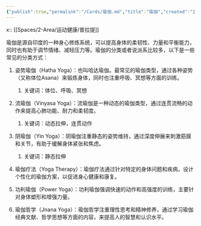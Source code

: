```yaml
---
{"publish":true,"permalink":"/Cards/瑜伽.md","title":"瑜伽","created":"2023-02-18","modified":"2023-03-14","published":"2025-07-29T23:04:10.753+08:00","cssclasses":""}
---
```



x:: [[Spaces/2-Area/运动健康/普拉提]]

瑜伽是源自印度的一种身心修炼系统，可以提高身体的柔韧性、力量和平衡能力，同时也有助于调节情绪、减轻压力等。瑜伽的分类或者说派系比较多，以下是一些常见的分类方式：

1. 姿势瑜伽（Hatha Yoga）：也叫哈达瑜伽。最常见的瑜伽类型，通过各种姿势（又称体位Asana）来锻炼身体，同时也注重呼吸、冥想等方面的训练。
	1. 关键词：体位、呼吸、冥想
	
2. 流瑜伽（Vinyasa Yoga）：流瑜伽是一种动态的瑜伽类型，通过连贯流畅的动作来提高心肺功能、耐力和柔韧度。
	1. 关键词：动态拉伸，连贯动作
	
3. 阴瑜伽（Yin Yoga）：阴瑜伽注重静态的姿势维持，通过深度伸展来刺激筋膜和关节，有助于缓解身体紧张和焦虑。
	1. 关键词：静态拉伸
	
4. 瑜伽疗法（Yoga Therapy）：瑜伽疗法通过针对特定的身体问题和疾病，设计个性化的瑜伽方案，以促进身心健康和康复。
	
5. 功利瑜伽（Power Yoga）：功利瑜伽强调快速的动作和高强度的训练，主要针对身体塑形和增强力量。
	
6. 瑜伽哲学（Jnana Yoga）：瑜伽哲学注重理性思考和精神修养，通过学习瑜伽经典文献、哲学思想等方面的内容，来提高人的智慧和认识水平。